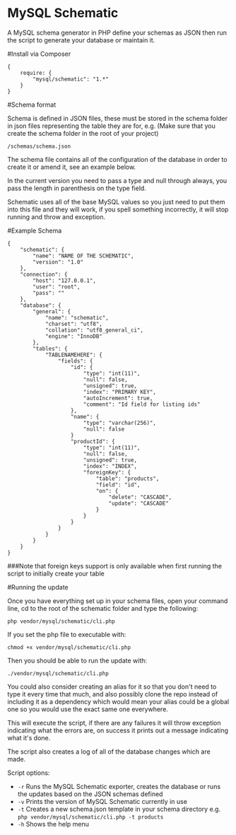 MySQL Schematic
=========

A MySQL schema generator in PHP define your schemas as JSON then run the script to generate your database or maintain it.

#Install via Composer

    {
        require: {
            "mysql/schematic": "1.*"
        }
    }

#Schema format

Schema is defined in JSON files, these must be stored in the schema folder in json files representing the table they are
for, e.g. (Make sure that you create the schema folder in the root of your project)

`/schemas/schema.json`

The schema file contains all of the configuration of the database in order to create it or amend it, see an example below.

In the current version you need to pass a type and null through always, you pass the length in parenthesis on the type field.

Schematic uses all of the base MySQL values so you just need to put them into this file and they will work, if you spell something incorrectly, it
will stop running and throw and exception.

#Example Schema

    {
        "schematic": {
            "name": "NAME OF THE SCHEMATIC",
            "version": "1.0"
        },
        "connection": {
            "host": "127.0.0.1",
            "user": "root",
            "pass": ""
        },
        "database": {
            "general": {
                "name": "schematic",
                "charset": "utf8",
                "collation": "utf8_general_ci",
                "engine": "InnoDB"
            },
            "tables": {
                "TABLENAMEHERE": {
                    "fields": {
                        "id": {
                            "type": "int(11)",
                            "null": false,
                            "unsigned": true,
                            "index": "PRIMARY KEY",
                            "autoIncrement": true,
                            "comment": "Id field for listing ids"
                        },
                        "name": {
                            "type": "varchar(256)",
                            "null": false
                        }
                        "productId": {
                            "type": "int(11)",
                            "null": false,
                            "unsigned": true,
                            "index": "INDEX",
                            "foreignKey": {
                                "table": "products",
                                "field": "id",
                                "on": {
                                    "delete": "CASCADE",
                                    "update": "CASCADE"
                                }
                            }
                        }
                    }
                }
            }
        }
    }

###Note that foreign keys support is only available when first running the script to initially create your table

#Running the update

Once you have everything set up in your schema files, open your command line, cd to the root of the schematic folder and type the following:

`php vendor/mysql/schematic/cli.php`

If you set the php file to executable with:

`chmod +x vendor/mysql/schematic/cli.php`

Then you should be able to run the update with:

`./vendor/mysql/schematic/cli.php`

You could also consider creating an alias for it so that you don't need to type it every time that much, and also possibly clone the repo instead of including it as a dependency which would mean your alias could be a global one so you would use the exact same one everywhere.

This will execute the script, if there are any failures it will throw exception indicating what the errors are, on success it prints out a message indicating what it's done.

The script also creates a log of all of the database changes which are made.

Script options:

- `-r` Runs the MySQL Schematic exporter, creates the database or runs the updates based on the JSON schemas defined
- `-v` Prints the version of MySQL Schematic currently in use
- `-t` Creates a new schema.json template in your schema directory e.g. `php vendor/mysql/schematic/cli.php -t products`
- `-h` Shows the help menu
